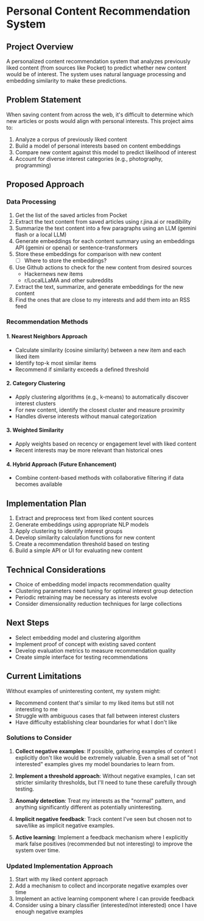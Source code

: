 # Personal Content Recommendation System

## Project Overview

A personalized content recommendation system that analyzes previously liked content (from sources like Pocket) to predict whether new content would be of interest. The system uses natural language processing and embedding similarity to make these predictions.

## Problem Statement

When saving content from across the web, it's difficult to determine which new articles or posts would align with personal interests. This project aims to:

1. Analyze a corpus of previously liked content
2. Build a model of personal interests based on content embeddings
3. Compare new content against this model to predict likelihood of interest
4. Account for diverse interest categories (e.g., photography, programming)

## Proposed Approach

### Data Processing

1. Get the list of the saved articles from Pocket
2. Extract the text content from saved articles using r.jina.ai or readibility
3. Summarize the text content into a few paragraphs using an LLM (gemini flash or a local LLM)
4. Generate embeddings for each content summary using an embeddings API (gemini or openai) or sentence-transformers
5. Store these embeddings for comparison with new content
   - [ ] Where to store the embeddings?
6. Use Github actions to check for the new content from desired sources
   - Hackernews new items
   - r/LocalLLaMA and other subreddits
7. Extract the text, summarize, and generate embeddings for the new content
8. Find the ones that are close to my interests and add them into an RSS feed

### Recommendation Methods

#### 1. Nearest Neighbors Approach

- Calculate similarity (cosine similarity) between a new item and each liked item
- Identify top-k most similar items
- Recommend if similarity exceeds a defined threshold

#### 2. Category Clustering

- Apply clustering algorithms (e.g., k-means) to automatically discover interest clusters
- For new content, identify the closest cluster and measure proximity
- Handles diverse interests without manual categorization

#### 3. Weighted Similarity

- Apply weights based on recency or engagement level with liked content
- Recent interests may be more relevant than historical ones

#### 4. Hybrid Approach (Future Enhancement)

- Combine content-based methods with collaborative filtering if data becomes available

## Implementation Plan

1. Extract and preprocess text from liked content sources
2. Generate embeddings using appropriate NLP models
3. Apply clustering to identify interest groups
4. Develop similarity calculation functions for new content
5. Create a recommendation threshold based on testing
6. Build a simple API or UI for evaluating new content

## Technical Considerations

- Choice of embedding model impacts recommendation quality
- Clustering parameters need tuning for optimal interest group detection
- Periodic retraining may be necessary as interests evolve
- Consider dimensionality reduction techniques for large collections

## Next Steps

- Select embedding model and clustering algorithm
- Implement proof of concept with existing saved content
- Develop evaluation metrics to measure recommendation quality
- Create simple interface for testing recommendations

## Current Limitations

Without examples of uninteresting content, my system might:

- Recommend content that's similar to my liked items but still not interesting to me
- Struggle with ambiguous cases that fall between interest clusters
- Have difficulty establishing clear boundaries for what I don't like

### Solutions to Consider

1. **Collect negative examples**: If possible, gathering examples of content I explicitly don't like would be extremely valuable. Even a small set of "not interested" examples gives my model boundaries to learn from.

2. **Implement a threshold approach**: Without negative examples, I can set stricter similarity thresholds, but I'll need to tune these carefully through testing.

3. **Anomaly detection**: Treat my interests as the "normal" pattern, and anything significantly different as potentially uninteresting.

4. **Implicit negative feedback**: Track content I've seen but chosen not to save/like as implicit negative examples.

5. **Active learning**: Implement a feedback mechanism where I explicitly mark false positives (recommended but not interesting) to improve the system over time.

### Updated Implementation Approach

1. Start with my liked content approach
2. Add a mechanism to collect and incorporate negative examples over time
3. Implement an active learning component where I can provide feedback
4. Consider using a binary classifier (interested/not interested) once I have enough negative examples
